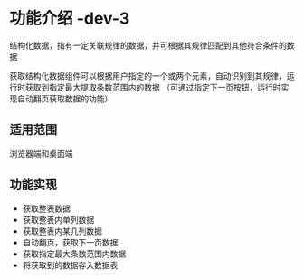# 功能介绍 -dev-3
结构化数据，指有一定关联规律的数据，并可根据其规律匹配到其他符合条件的数据

获取结构化数据组件可以根据用户指定的一个或两个元素，自动识别到其规律，运行时获取到指定最大提取条数范围内的数据 （可通过指定下一页按钮，运行时实现自动翻页获取数据的功能）

## 适用范围
浏览器端和桌面端

## 功能实现
- 获取整表数据
- 获取整表内单列数据
- 获取整表内某几列数据
- 自动翻页，获取下一页数据
- 获取指定最大条数范围内数据
- 将获取到的数据存入数据表